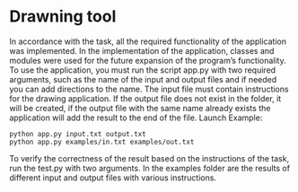 # Drawning tool
In accordance with the task, all the required functionality of the application was implemented. In the implementation of the application, classes and modules were used for the future expansion of the program’s functionality.
To use the application, you must run the script app.py with two required arguments, such as the name of the input and output files and if needed you can add directions to the name. The input file must contain instructions for the drawing application. If the output file does not exist in the folder, it will be created, if the output file with the same name already exists the application will add the result to the end of the file.
Launch Example:
```$xslt
python app.py input.txt output.txt
python app.py examples/in.txt examples/out.txt
```
To verify the correctness of the result based on the instructions of the task, run the test.py with two arguments.
In the examples folder are the results of different input and output files with various instructions.